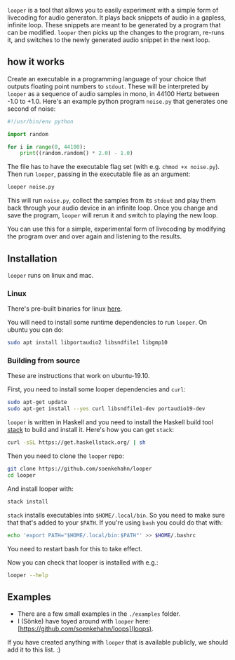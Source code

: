 `looper` is a tool that allows you to easily experiment with a simple form of
livecoding for audio generaton. It plays back snippets of audio in a gapless,
infinite loop. These snippets are meant to be generated by a program that can be
modified. `looper` then picks up the changes to the program, re-runs it, and
switches to the newly generated audio snippet in the next loop.

## how it works

Create an executable in a programming language of your choice that outputs
floating point numbers to `stdout`. These will be interpreted by `looper` as a
sequence of audio samples in mono, in 44100 Hertz between -1.0 to +1.0. Here's
an example python program `noise.py` that generates one second of noise:

```python
#!/usr/bin/env python

import random

for i in range(0, 44100):
    print((random.random() * 2.0) - 1.0)
```

The file has to have the executable flag set (with e.g. `chmod +x noise.py`).
Then run `looper`, passing in the executable file as an argument:

```bash
looper noise.py
```

This will run `noise.py`, collect the samples from its `stdout` and play them
back through your audio device in an infinite loop. Once you change and save the
program, `looper` will rerun it and switch to playing the new loop.

You can use this for a simple, experimental form of livecoding by modifying the
program over and over again and listening to the results.

## Installation

`looper` runs on linux and mac.

### Linux

There's pre-built binaries for linux [here](https://github.com/soenkehahn/looper/releases).

You will need to install some runtime dependencies to run `looper`. On ubuntu you can do:

```bash
sudo apt install libportaudio2 libsndfile1 libgmp10
```

### Building from source

These are instructions that work on ubuntu-19.10.

First, you need to install some looper dependencies and `curl`:

```bash
sudo apt-get update
sudo apt-get install --yes curl libsndfile1-dev portaudio19-dev
```

`looper` is written in Haskell and you need to install the Haskell build tool
[stack](https://haskellstack.org/) to build and install it. Here's how you can
get `stack`:

```bash
curl -sSL https://get.haskellstack.org/ | sh
```

Then you need to clone the `looper` repo:

```bash
git clone https://github.com/soenkehahn/looper
cd looper
```

And install looper with:

```bash
stack install
```

`stack` installs executables into `$HOME/.local/bin`. So you need to make sure that that's
added to your `$PATH`. If you're using `bash` you could do that with:

```bash
echo 'export PATH="$HOME/.local/bin:$PATH"' >> $HOME/.bashrc
```

You need to restart bash for this to take effect.

Now you can check that looper is installed with e.g.:

```bash
looper --help
```

## Examples

- There are a few small examples in the `./examples` folder.
- I (Sönke) have toyed around with `looper` here: [https://github.com/soenkehahn/loops](loops).

If you have created anything with `looper` that is available publicly, we should add it to this list. :)
